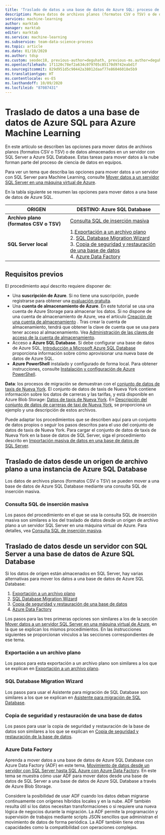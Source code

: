 ```yaml
---
title: 'Traslado de datos a una base de datos de Azure SQL: proceso de ciencia de datos en equipos'
description: Mueva datos de archivos planos (formatos CSV o TSV) o de datos almacenados en un servidor con SQL Server a Azure SQL Database.
services: machine-learning
author: marktab
manager: marktab
editor: marktab
ms.service: machine-learning
ms.subservice: team-data-science-process
ms.topic: article
ms.date: 01/10/2020
ms.author: tdsp
ms.custom: seodec18, previous-author=deguhath, previous-ms.author=deguhath
ms.openlocfilehash: 1f1120c78ef2a634c079705c85170d9742eabd1f
ms.sourcegitcommit: 829d951d5c90442a38012daaf77e86046018e5b9
ms.translationtype: HT
ms.contentlocale: es-ES
ms.lasthandoff: 10/09/2020
ms.locfileid: "87087431"
---
```

# <a name="move-data-to-an-azure-sql-database-for-azure-machine-learning"></a>Traslado de datos a una base de datos de Azure SQL para Azure Machine Learning

En este artículo se describen las opciones para mover datos de archivos planos (formatos CSV o TSV) o de datos almacenados en un servidor con SQL Server a Azure SQL Database. Estas tareas para mover datos a la nube forman parte del proceso de ciencia de datos en equipos.

Para ver un tema que describa las opciones para mover datos a un servidor con SQL Server para Machine Learning, consulte [Mover datos a un servidor SQL Server en una máquina virtual de Azure](move-sql-server-virtual-machine.md).

En la tabla siguiente se resumen las opciones para mover datos a una base de datos de Azure SQL.

| <b>ORIGEN</b> | <b>DESTINO: Azure SQL Database</b> |
| --- | --- |
| <b>Archivo plano (formatos CSV o TSV)</b> |[Consulta SQL de inserción masiva](#bulk-insert-sql-query) |
| <b>SQL Server local</b> |1.[Exportación a un archivo plano](#export-flat-file)<br> 2. [SQL Database Migration Wizard](#insert-tables-bcp)<br> 3. [Copia de seguridad y restauración de una base de datos](#db-migration)<br> 4. [Azure Data Factory](#adf) |

## <a name="prerequisites"></a><a name="prereqs"></a>Requisitos previos
El procedimiento aquí descrito requiere disponer de:

* Una **suscripción de Azure**. Si no tiene una suscripción, puede registrarse para obtener una [evaluación gratuita](https://azure.microsoft.com/pricing/free-trial/).
* Una **cuenta de almacenamiento de Azure**. En este tutorial se usa una cuenta de Azure Storage para almacenar los datos. Si no dispone de una cuenta de almacenamiento de Azure, vea el artículo [Creación de una cuenta de almacenamiento](../../storage/common/storage-account-create.md) . Tras crear la cuenta de almacenamiento, tendrá que obtener la clave de cuenta que se usa para tener acceso al almacenamiento. Vea [Administración de las claves de acceso de la cuenta de almacenamiento](../../storage/common/storage-account-keys-manage.md).
* Acceso a **Azure SQL Database**. Si debe configurar una base de datos de Azure SQL, [Introducción a Microsoft Azure SQL Database](../../sql-database/sql-database-get-started.md) proporciona información sobre cómo aprovisionar una nueva base de datos de Azure SQL.
* **Azure PowerShell** instalado y configurado de forma local. Para obtener instrucciones, consulte [Instalación y configuración de Azure PowerShell](/powershell/azure/).

**Data**: los procesos de migración se demuestran con el [conjunto de datos de taxis de Nueva York](https://chriswhong.com/open-data/foil_nyc_taxi/). El conjunto de datos de taxis de Nueva York contiene información sobre los datos de carreras y las tarifas, y está disponible en Azure Blob Storage: [Datos de taxis de Nueva York](https://www.andresmh.com/nyctaxitrips/). En [Descripción del conjunto de datos de carreras de taxi de Nueva York](sql-walkthrough.md#dataset), se proporciona un ejemplo y una descripción de estos archivos.

Puede adaptar los procedimientos que se describen aquí para un conjunto de datos propios o seguir los pasos descritos para el uso del conjunto de datos de taxis de Nueva York. Para cargar el conjunto de datos de taxis de Nueva York en la base de datos de SQL Server, siga el procedimiento descrito en [Importación masiva de datos en una base de datos de SQL Server](sql-walkthrough.md#dbload).

## <a name="moving-data-from-a-flat-file-source-to-an-azure-sql-database"></a><a name="file-to-azure-sql-database"></a> Traslado de datos desde un origen de archivo plano a una instancia de Azure SQL Database
Los datos de archivos planos (formatos CSV o TSV) se pueden mover a una base de datos de Azure SQL Database mediante una consulta SQL de inserción masiva.

### <a name="bulk-insert-sql-query"></a><a name="bulk-insert-sql-query"></a> Consulta SQL de inserción masiva
Los pasos del procedimiento en el que se usa la consulta SQL de inserción masiva son similares a los del traslado de datos desde un origen de archivo plano a un servidor SQL Server en una máquina virtual de Azure. Para detalles, vea [Consulta SQL de inserción masiva](move-sql-server-virtual-machine.md#insert-tables-bulkquery).

## <a name="moving-data-from-sql-server-to-an-azure-sql-database"></a><a name="sql-on-prem-to-sazure-sql-database">Traslado de datos desde un servidor con SQL Server a una base de datos de Azure SQL Database</a>
Si los datos de origen están almacenados en SQL Server, hay varias alternativas para mover los datos a una base de datos de Azure SQL Database:

1. [Exportación a un archivo plano](#export-flat-file)
2. [SQL Database Migration Wizard](#insert-tables-bcp)
3. [Copia de seguridad y restauración de una base de datos](#db-migration)
4. [Azure Data Factory](#adf)

Los pasos para las tres primeras opciones son similares a los de la sección [Mover datos a un servidor SQL Server en una máquina virtual de Azure](move-sql-server-virtual-machine.md), en la que se explican los mismos procedimientos. En las instrucciones siguientes se proporcionan vínculos a las secciones correspondientes de ese tema.

### <a name="export-to-flat-file"></a><a name="export-flat-file"></a>Exportación a un archivo plano
Los pasos para esta exportación a un archivo plano son similares a los que se explican en [Exportación a un archivo plano](move-sql-server-virtual-machine.md#export-flat-file).

### <a name="sql-database-migration-wizard"></a><a name="insert-tables-bcp"></a>SQL Database Migration Wizard
Los pasos para usar el Asistente para migración de SQL Database son similares a los que se explican en [Asistente para migración de SQL Database](move-sql-server-virtual-machine.md#sql-migration).

### <a name="database-back-up-and-restore"></a><a name="db-migration"></a>Copia de seguridad y restauración de una base de datos
Los pasos para usar la copia de seguridad y restauración de la base de datos son similares a los que se explican en [Copia de seguridad y restauración de la base de datos](move-sql-server-virtual-machine.md#sql-backup).

### <a name="azure-data-factory"></a><a name="adf"></a>Azure Data Factory
Aprenda a mover datos a una base de datos de Azure SQL Database con Azure Data Factory (ADF) en este tema, [Movimiento de datos desde un servidor con SQL Server hasta SQL Azure con Azure Data Factory](move-sql-azure-adf.md). En este tema se muestra cómo usar ADF para mover datos desde una base de datos de SQL Server a una base de datos de Azure SQL Database a través de Azure Blob Storage.

Considere la posibilidad de usar ADF cuando los datos deban migrarse continuamente con orígenes híbridos locales y en la nube.  ADF también resulta útil si los datos necesitan transformaciones o si requiere una nueva lógica de negocios durante la migración. La ADF permite la programación y supervisión de trabajos mediante scripts JSON sencillos que administran el movimiento de datos de forma periódica. La ADF también tiene otras capacidades como la compatibilidad con operaciones complejas.
